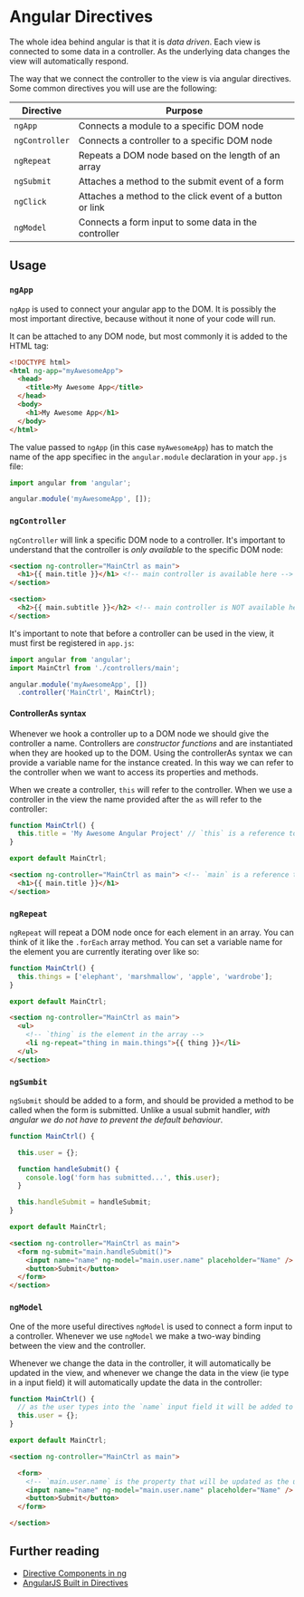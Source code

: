 # Angular Directives

The whole idea behind angular is that it is _data driven_. Each view is connected to some data in a controller. As the underlying data changes the view will automatically respond.

The way that we connect the controller to the view is via angular directives. Some common directives you will use are the following:

| **Directive** | **Purpose** |
|---------------|-------------|
| `ngApp` | Connects a module to a specific DOM node |
| `ngController` | Connects a controller to a specific DOM node |
| `ngRepeat` | Repeats a DOM node based on the length of an array |
| `ngSubmit` | Attaches a method to the submit event of a form |
| `ngClick` | Attaches a method to the click event of a button or link |
| `ngModel` | Connects a form input to some data in the controller |

## Usage

### `ngApp`

`ngApp` is used to connect your angular app to the DOM. It is possibly the most important directive, because without it none of your code will run.

It can be attached to any DOM node, but most commonly it is added to the HTML tag:

```html
<!DOCTYPE html>
<html ng-app="myAwesomeApp">
  <head>
    <title>My Awesome App</title>
  </head>
  <body>
    <h1>My Awesome App</h1>
  </body>
</html>
```

The value passed to `ngApp` (in this case `myAwesomeApp`) has to match the name of the app specifiec in the `angular.module` declaration in your `app.js` file:

```js
import angular from 'angular';

angular.module('myAwesomeApp', []);
```

### `ngController`

`ngController` will link a specific DOM node to a controller. It's important to understand that the controller is _only available_ to the specific DOM node:

```html
<section ng-controller="MainCtrl as main">
  <h1>{{ main.title }}</h1> <!-- main controller is available here -->
</section>

<section>
  <h2>{{ main.subtitle }}</h2> <!-- main controller is NOT available here -->
</section>
```

It's important to note that before a controller can be used in the view, it must first be registered in `app.js`:

```js
import angular from 'angular';
import MainCtrl from './controllers/main';

angular.module('myAwesomeApp', [])
  .controller('MainCtrl', MainCtrl);
```

#### ControllerAs syntax

Whenever we hook a controller up to a DOM node we should give the controller a name. Controllers are _constructor functions_ and are instantiated when they are hooked up to the DOM. Using the controllerAs syntax we can provide a variable name for the instance created. In this way we can refer to the controller when we want to access its properties and methods.

When we create a controller, `this` will refer to the controller. When we use a controller in the view the name provided after the `as` will refer to the controller:

```js
function MainCtrl() {
  this.title = 'My Awesome Angular Project' // `this` is a reference to the controller
}

export default MainCtrl;
```

```html
<section ng-controller="MainCtrl as main"> <!-- `main` is a reference to the controller -->
  <h1>{{ main.title }}</h1>
</section>
```

### `ngRepeat`

`ngRepeat` will repeat a DOM node once for each element in an array. You can think of it like the `.forEach` array method. You can set a variable name for the element you are currently iterating over like so:

```js
function MainCtrl() {
  this.things = ['elephant', 'marshmallow', 'apple', 'wardrobe'];
}

export default MainCtrl;
```

```html
<section ng-controller="MainCtrl as main">
  <ul>
    <!-- `thing` is the element in the array -->
    <li ng-repeat="thing in main.things">{{ thing }}</li>
  </ul>
</section>
```

### `ngSumbit`

`ngSubmit` should be added to a form, and should be provided a method to be called when the form is submitted. Unlike a usual submit handler, _with angular we do not have to prevent the default behaviour_.

```js
function MainCtrl() {

  this.user = {};

  function handleSubmit() {
    console.log('form has submitted...', this.user);
  }

  this.handleSubmit = handleSubmit;
}

export default MainCtrl;
```

```html
<section ng-controller="MainCtrl as main">
  <form ng-submit="main.handleSubmit()">
    <input name="name" ng-model="main.user.name" placeholder="Name" />
    <button>Submit</button>
  </form>
</section>
```

### `ngModel`

One of the more useful directives `ngModel` is used to connect a form input to a controller. Whenever we use `ngModel` we make a two-way binding between the view and the controller.

Whenever we change the data in the controller, it will automatically be updated in the view, and whenever we change the data in the view (ie type in a input field) it will automatically update the data in the controller:

```js
function MainCtrl() {
  // as the user types into the `name` input field it will be added to this object
  this.user = {};
}

export default MainCtrl;
```

```html
<section ng-controller="MainCtrl as main">

  <form>
    <!-- `main.user.name` is the property that will be updated as the user types into this field -->
    <input name="name" ng-model="main.user.name" placeholder="Name" />
    <button>Submit</button>
  </form>

</section>
```

## Further reading

- [Directive Components in ng](https://docs.angularjs.org/api/ng/directive)
- [AngularJS Built in Directives](http://www.techstrikers.com/AngularJS/angularjs-built-in-directives.php)
